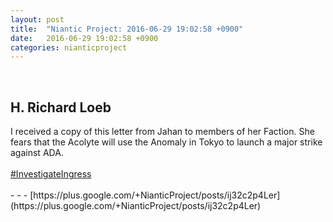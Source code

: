 ```yaml
---
layout: post
title:  "Niantic Project: 2016-06-29 19:02:58 +0900"
date:   2016-06-29 19:02:58 +0900
categories: nianticproject
---
```

<div class="shared"><br /><h2>H. Richard Loeb</h2>I received a copy of this letter from Jahan to members of her Faction. She fears that the Acolyte will use the Anomaly in Tokyo to launch a major strike against ADA.<br /><br /><a rel="nofollow" class="ot-hashtag" href="https://plus.google.com/s/%23InvestigateIngress">#InvestigateIngress</a><br /><br /></div>
- - -
[https://plus.google.com/+NianticProject/posts/ij32c2p4Ler](https://plus.google.com/+NianticProject/posts/ij32c2p4Ler)

